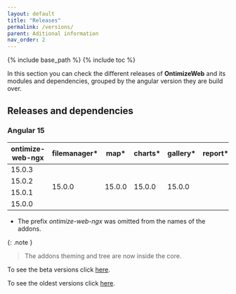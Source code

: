 ```yaml
---
layout: default
title: "Releases"
permalink: /versions/
parent: Aditional information
nav_order: 2
---
```


{% include base_path %}
{% include toc %}

In this section you can check the different releases of **OntimizeWeb** and its modules and dependencies, grouped by the angular version they are build over.

## Releases and dependencies

### Angular 15

<table>
    <thead>
        <tr>
            <th>ontimize-web-ngx</th>
            <th>filemanager*</th>
            <th>map*</th>
            <th>charts*</th>
            <th>gallery*</th>
            <th>report*</th>
        </tr>
    </thead>
    <tbody>
      <tr>
        <td>15.0.3</td>
        <td rowspan="4">15.0.0</td>
        <td rowspan="4">15.0.0</td>
        <td rowspan="4">15.0.0</td>
        <td rowspan="4">15.0.0</td>
        <td rowspan="4"></td>
      </tr>
      <tr>
        <td>15.0.2</td>
      </tr>
      <tr>
        <td>15.0.1</td>
      </tr>
      <tr>
        <td>15.0.0</td>
      </tr>
  </tbody>
</table>

- The prefix _ontimize-web-ngx_ was omitted from the names of the addons.

{: .note }
> The addons theming and tree are now inside the core.

To see the beta versions click [here]({{base_path}}/beta-versions/).

To see the oldest versions click [here](https://ontimizeweb.github.io/docs/v8/versions/).
